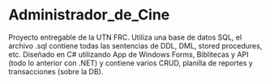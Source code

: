 # Administrador_de_Cine
Proyecto entregable de la UTN FRC. Utiliza una base de datos SQL, el archivo .sql contiene todas las sentencias de DDL, DML, stored procedures, etc. Diseñado en C# utilizando App de Windows Forms, Biblitecas y API (todo lo anterior con .NET) y  contiene varios CRUD, planilla de reportes y transacciones (sobre la DB).
